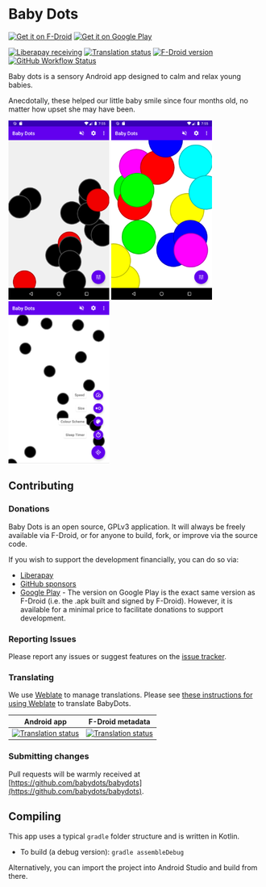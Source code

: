 # Baby Dots

[<img src="https://f-droid.org/badge/get-it-on.png" alt="Get it on F-Droid" height="80px">](https://f-droid.org/app/com.serwylo.babydots) [<img alt='Get it on Google Play' src='https://play.google.com/intl/en_us/badges/images/generic/en_badge_web_generic.png' height='80px'/>](https://play.google.com/store/apps/details?id=com.serwylo.babydots)

[![Liberapay receiving](https://img.shields.io/liberapay/receives/BabyDots)](https://liberapay.com/BabyDots/donate)
[![Translation status](https://hosted.weblate.org/widgets/babydots/-/svg-badge.svg)](https://hosted.weblate.org/engage/babydots/)
[![F-Droid version](https://img.shields.io/f-droid/v/com.serwylo.babydots)](https://f-droid.org/packages/com.serwylo.babydots/)
[![GitHub Workflow Status](https://img.shields.io/github/workflow/status/babydots/babydots/Android%20CI)](https://github.com/babydots/babydots/actions?query=workflow%3A%22Android+CI%22)

Baby dots is a sensory Android app designed to calm and relax young babies.

Anecdotally, these helped our little baby smile since four months old, no matter how upset she may have been.

<img src="./fastlane/metadata/android/en-US/images/phoneScreenshots/01_splash_of_colour.png" alt="Dots with a small amount of colour" width="200"> <img src="./fastlane/metadata/android/en-US/images/phoneScreenshots/02_rainbow.png" alt="Rainbow dots" width="200"> <img src="./fastlane/metadata/android/en-US/images/phoneScreenshots/03_monochrome.png" alt="Monochrome dots" width="200">

## Contributing

### Donations

Baby Dots is an open source, GPLv3 application. It will always be freely available via F-Droid, or for anyone to build, fork, or improve via the source code.

If you wish to support the development financially, you can do so via:

* [Liberapay](https://liberapay.com/BabyDots/donate)
* [GitHub sponsors](https://github.com/sponsors/pserwylo)
* [Google Play](https://play.google.com/store/apps/details?id=com.serwylo.babydots) - The version on Google Play is the exact same version as F-Droid (i.e. the .apk​ built and signed by F-Droid). However, it is available for a minimal price to facilitate donations to support development.

### Reporting Issues

Please report any issues or suggest features on the [issue tracker](https://github.com/babydots/babydots/issues).

### Translating

We use [Weblate](https://hosted.weblate.org/engage/babydots/) to manage translations. Please see [these instructions for using Weblate](https://hosted.weblate.org/engage/babydots/) to translate BabyDots.

|Android app|F-Droid metadata|
|-----------|----------------|
|[![Translation status](https://hosted.weblate.org/widgets/babydots/-/android-strings/multi-auto.svg)](https://hosted.weblate.org/engage/babydots/)|[![Translation status](https://hosted.weblate.org/widgets/babydots/-/app-metadata/multi-auto.svg)](https://hosted.weblate.org/engage/babydots/)|

### Submitting changes

Pull requests will be warmly received at [https://github.com/babydots/babydots](https://github.com/babydots/babydots).

## Compiling

This app uses a typical `gradle` folder structure and is written in Kotlin.

 * To build (a debug version): `gradle assembleDebug`

Alternatively, you can import the project into Android Studio and build from there.
